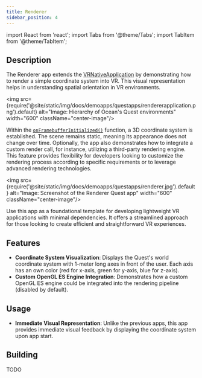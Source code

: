 ```yaml
---
title: Renderer
sidebar_position: 4
---
```


import React from 'react';
import Tabs from '@theme/Tabs';
import TabItem from '@theme/TabItem';

## Description

The Renderer app extends the [VRNativeApplication](vrnativeapplication.md) by demonstrating how to render a simple coordinate system into VR. This visual representation helps in understanding spatial orientation in VR environments.

<img src={require('@site/static/img/docs/demoapps/questapps/rendererapplication.png').default} alt="Image: Hierarchy of Ocean's Quest environments" width="600" className="center-image"/>

Within the [`onFramebufferInitialized()`](https://github.com/facebookresearch/ocean/blob/c6994ae2add1b2fb295ffe7bffa5abdb7bd5e486/impl/application/ocean/demo/platform/meta/quest/openxr/renderer/quest/OpenXRRendererApplication.cpp#L26) function, a 3D coordinate system is established. The scene remains static, meaning its appearance does not change over time. Optionally, the app also demonstrates how to integrate a custom render call, for instance, utilizing a third-party rendering engine. This feature provides flexibility for developers looking to customize the rendering process according to specific requirements or to leverage advanced rendering technologies.

<img src={require('@site/static/img/docs/demoapps/questapps/renderer.jpg').default} alt="Image: Screenshot of the Renderer Quest app" width="600" className="center-image"/>

Use this app as a foundational template for developing lightweight VR applications with minimal dependencies. It offers a streamlined approach for those looking to create efficient and straightforward VR experiences.

## Features
- **Coordinate System Visualization**: Displays the Quest's world coordinate system with 1-meter long axes in front of the user. Each axis has an own color (red for x-axis, green for y-axis, blue for z-axis).
- **Custom OpenGL ES Engine Integration**: Demonstrates how a custom OpenGL ES engine could be integrated into the rendering pipeline (disabled by default).


## Usage
- **Immediate Visual Representation**: Unlike the previous apps, this app provides immediate visual feedback by displaying the coordinate system upon app start.

## Building

<Tabs groupId="target-os" queryString>

  <TabItem value="qust" label="Quest">
    TODO
  </TabItem>

</Tabs>
